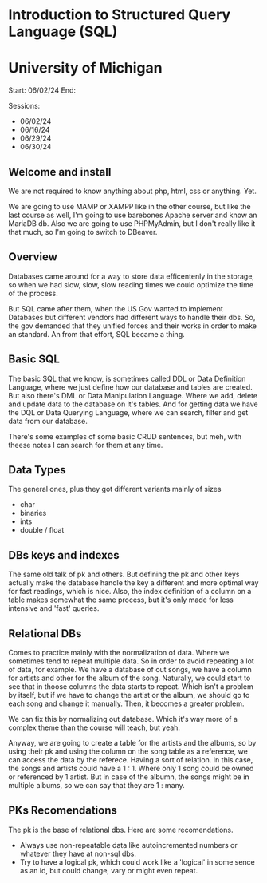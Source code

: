 # Introduction to Structured Query Language (SQL)
# University of Michigan

Start: 06/02/24
End: 

Sessions:
- 06/02/24
- 06/16/24
- 06/29/24
- 06/30/24

## Welcome and install

We are not required to know anything about php, html, css or anything. Yet.

We are going to use MAMP or XAMPP like in the other course, but like the last course as well,
I'm going to use barebones Apache server and know an MariaDB db.
Also we are going to use PHPMyAdmin, but I don't really like it that much, so I'm going to switch to DBeaver.

## Overview

Databases came around for a way to store data efficentenly in the storage, so when we had slow, slow, slow reading 
times we could optimize the time of the process.

But SQL came after them, when the US Gov wanted to implement Databases but different vendors had different ways to 
handle their dbs. So, the gov demanded that they unified forces and their works in order to make an standard.
An from that effort, SQL became a thing.

## Basic SQL

The basic SQL that we know, is sometimes called DDL or Data Definition Language, where we just define how our database and tables
are created. But also there's DML or Data Manipulation Language. Where we add, delete and update data to the database on it's tables.
And for getting data we have the DQL or Data Querying Language, where we can search, filter and get data from our database.

There's some examples of some basic CRUD sentences, but meh, with theese notes I can search for them at any time.

## Data Types

The general ones, plus they got different variants mainly of sizes

- char
- binaries
- ints
- double / float

## DBs keys and indexes

The same old talk of pk and others. But defining the pk and other keys actually make the database handle the key a different and more 
optimal way for fast readings, which is nice. 
Also, the index definition of a column on a table makes somewhat the same process, but it's only made for less intensive and 'fast' queries.

## Relational DBs

Comes to practice mainly with the normalization of data. Where we sometimes tend to repeat multiple data.
So in order to avoid repeating a lot of data, for example. 
We have a database of out songs, we have a column for artists and other for the album of the song.
Naturally, we could start to see that in thoose columns the data starts to repeat. Which isn't a problem by itself,
but if we have to change the artist or the album, we should go to each song and change it manually. 
Then, it becomes a greater problem.

We can fix this by normalizing out database. Which it's way more of a complex theme than the course will teach, but yeah.

Anyway, we are going to create a table for the artists and the albums, so by using their pk and using the column on the song table as 
a reference, we can access the data by the referece. Having a sort of relation. In this case, the songs and artists could have a 1 : 1.
Where only 1 song could be owned or referenced by 1 artist. But in case of the albumn, the songs might be in multiple albums, so we can 
say that they are 1 : many.

## PKs Recomendations
The pk is the base of relational dbs. Here are some recomendations. 
- Always use non-repeatable data like autoincremented numbers or whatever they have at non-sql dbs.
- Try to have a logical pk, which could work like a 'logical' in some sence as an id, but could change, vary or might even repeat.


